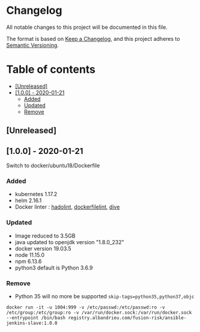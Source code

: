 # Changelog

All notable changes to this project will be documented in this file.

The format is based on [Keep a Changelog](https://keepachangelog.com/en/1.0.0/),
and this project adheres to [Semantic Versioning](https://semver.org/spec/v2.0.0.html).

# Table of contents

<!-- toc -->

- [[Unreleased]](#unreleased)
- [[1.0.0] - 2020-01-21](#100---2020-01-21)
  * [Added](#added)
  * [Updated](#updated)
  * [Remove](#remove)

<!-- tocstop -->

## [Unreleased]

## [1.0.0] - 2020-01-21

Switch to docker/ubuntu18/Dockerfile

### Added
- kubernetes 1.17.2
- helm 2.16.1
- Docker linter : [hadolint](https://github.com/hadolint/hadolint), [dockerfilelint](https://hub.docker.com/r/replicated/dockerfilelint/), [dive](https://github.com/wagoodman/dive)
### Updated
- Image reduced to 3.5GB
- java updated to openjdk version "1.8.0_232"
- docker version 19.03.5
- node 11.15.0
- npm 6.13.6
- python3 default is Python 3.6.9
### Remove
- Python 35 will no more be supported
`skip-tags=python35,python37,objc`

`docker run -it -u 1004:999 -v /etc/passwd:/etc/passwd:ro -v /etc/group:/etc/group:ro -v /var/run/docker.sock:/var/run/docker.sock --entrypoint /bin/bash registry.albandrieu.com/fusion-risk/ansible-jenkins-slave:1.0.0`
